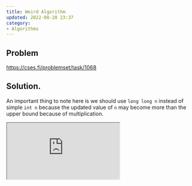 ```yaml
---
title: Weird Algorithm
updated: 2022-08-28 23:37
category: 
- Algorithms
---
```


## Problem 

https://cses.fi/problemset/task/1068

## Solution.

An important thing to note here is we should use `long long n` instead of simple `int n` because the updated value of `n` may become more than the upper bound because of multiplication.

<iframe src="https://www.jdoodle.com/iembed/v0/umV" title="Weird"></iframe>
